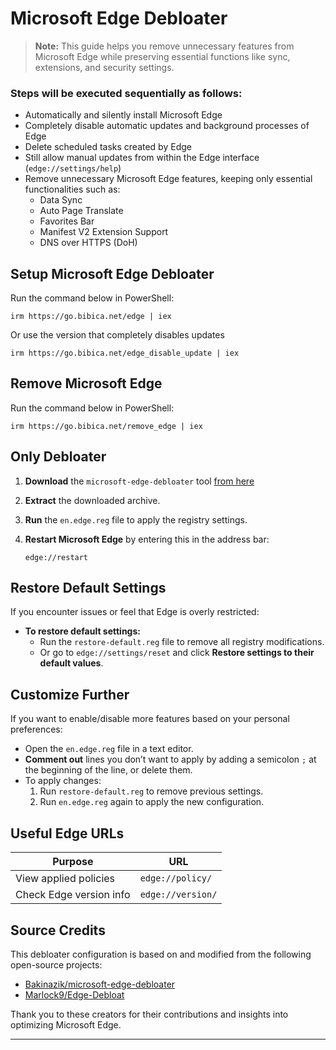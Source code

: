 # Microsoft Edge Debloater

> **Note:** This guide helps you remove unnecessary features from Microsoft Edge while preserving essential functions like sync, extensions, and security settings.

### Steps will be executed sequentially as follows:
- Automatically and silently install Microsoft Edge
- Completely disable automatic updates and background processes of Edge
- Delete scheduled tasks created by Edge
- Still allow manual updates from within the Edge interface (`edge://settings/help`)
- Remove unnecessary Microsoft Edge features, keeping only essential functionalities such as:  
   - Data Sync
   - Auto Page Translate
   - Favorites Bar
   - Manifest V2 Extension Support
   - DNS over HTTPS (DoH)
 
## Setup Microsoft Edge Debloater
Run the command below in PowerShell:
```
irm https://go.bibica.net/edge | iex
```
Or use the version that completely disables updates
```
irm https://go.bibica.net/edge_disable_update | iex
```
## Remove Microsoft Edge
Run the command below in PowerShell:
```
irm https://go.bibica.net/remove_edge | iex
```

## Only Debloater

1. **Download** the `microsoft-edge-debloater` tool [from here](https://github.com/bibicadotnet/microsoft-edge-debloater/archive/refs/heads/main.zip)
2. **Extract** the downloaded archive.
3. **Run** the `en.edge.reg` file to apply the registry settings.
4. **Restart Microsoft Edge** by entering this in the address bar:

   ```
   edge://restart
   ```

## Restore Default Settings

If you encounter issues or feel that Edge is overly restricted:

- **To restore default settings:**
  - Run the `restore-default.reg` file to remove all registry modifications.
  - Or go to `edge://settings/reset` and click **Restore settings to their default values**.

## Customize Further

If you want to enable/disable more features based on your personal preferences:

- Open the `en.edge.reg` file in a text editor.
- **Comment out** lines you don’t want to apply by adding a semicolon `;` at the beginning of the line, or delete them.
- To apply changes:
  1. Run `restore-default.reg` to remove previous settings.
  2. Run `en.edge.reg` again to apply the new configuration.

## Useful Edge URLs

| Purpose | URL |
|--------|-----|
| View applied policies | `edge://policy/` |
| Check Edge version info | `edge://version/` |

## Source Credits

This debloater configuration is based on and modified from the following open-source projects:

- [Bakinazik/microsoft-edge-debloater](https://github.com/bakinazik/edgedebloater)
- [Marlock9/Edge-Debloat](https://github.com/marlock9/edge-debloat)

Thank you to these creators for their contributions and insights into optimizing Microsoft Edge.

---
